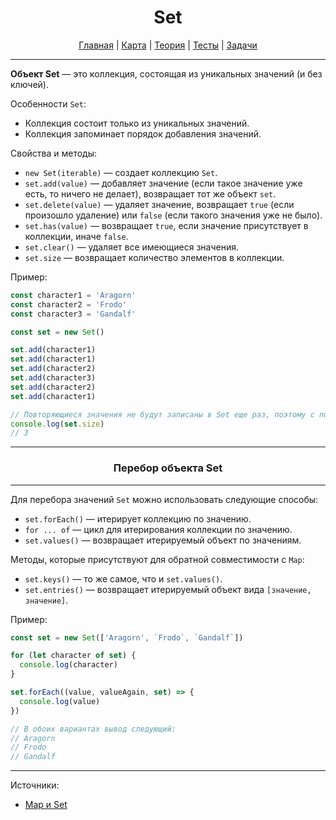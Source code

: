 <div align="center">

# Set

[Главная](https://github.com/dollaween/junior-roadmap/)
|
[Карта](/roadmap/README.md)
|
[Теория](/theory/README.md)
|
[Тесты](/tests/README.md)
|
[Задачи](/tasks/README.md)

</div>

---

**Объект Set** — это коллекция, состоящая из уникальных значений (и без ключей).
  
Особенности `Set`:
- Коллекция состоит только из уникальных значений.
- Коллекция запоминает порядок добавления значений.

Свойства и методы:
- `new Set(iterable)` — создает коллекцию `Set`.
- `set.add(value)` — добавляет значение (если такое значение уже есть, то ничего не делает), возвращает тот же объект `set`.
- `set.delete(value)` — удаляет значение, возвращает `true` (если произошло удаление) или `false` (если такого значения уже не было).
- `set.has(value)` — возвращает `true`, если значение присутствует в коллекции, иначе `false`.
- `set.clear()` — удаляет все имеющиеся значения.
- `set.size` — возвращает количество элементов в коллекции.

Пример:
```js
const character1 = 'Aragorn'
const character2 = 'Frodo'
const character3 = 'Gandalf'

const set = new Set()

set.add(character1)
set.add(character1)
set.add(character2)
set.add(character3)
set.add(character2)
set.add(character1)

// Повторяющиеся значения не будут записаны в Set еще раз, поэтому с помощью свойства size мы можем узнать количество уникальных значений в коллекции
console.log(set.size)
// 3
```

---

<div align="center">

### Перебор объекта Set

</div>

---

Для перебора значений `Set` можно использовать следующие способы:
- `set.forEach()` — итерирует коллекцию по значению.
- `for ... of` — цикл для итерирования коллекции по значению.
- `set.values()` — возвращает итерируемый объект по значениям.

Методы, которые присутствуют для обратной совместимости с `Map`:
- `set.keys()` — то же самое, что и `set.values()`.
- `set.entries()` — возвращает итерируемый объект вида `[значение, значение]`.

Пример:
```js
const set = new Set(['Aragorn', `Frodo`, `Gandalf`])

for (let character of set) {
  console.log(character)
}

set.forEach((value, valueAgain, set) => {
  console.log(value)
})

// В обоих вариантах вывод следующий:
// Aragorn
// Frodo
// Gandalf
```




---

Источники:
- [Map и Set](https://learn.javascript.ru/map-set)

